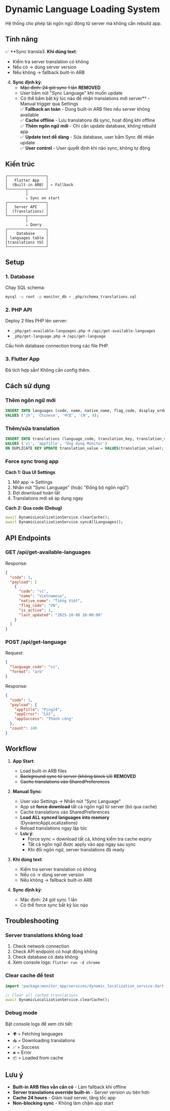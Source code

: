 # Dynamic Language Loading System

Hệ thống cho phép tải ngôn ngữ động từ server mà không cần rebuild app.

## Tính năng

✅ **Sync transla3. **Khi dùng text**:
   - Kiểm tra server translation có không
   - Nếu có → dùng server version
   - Nếu không → fallback built-in ARB

4. **Sync định kỳ**:
   - ~~Mặc định: 24 giờ sync 1 lần~~ **REMOVED**
   - User bấm nút "Sync Language" khi muốn update
   - Có thể bấm bất kỳ lúc nào để nhận translations mới server** - Manual trigger qua Settings  
✅ **Fallback an toàn** - Dùng built-in ARB files nếu server không available  
✅ **Cache offline** - Lưu translations đã sync, hoạt động khi offline  
✅ **Thêm ngôn ngữ mới** - Chỉ cần update database, không rebuild app  
✅ **Update text dễ dàng** - Sửa database, user bấm Sync để nhận update  
✅ **User control** - User quyết định khi nào sync, không tự động  

## Kiến trúc

```
┌─────────────────┐
│   Flutter App   │
│  (Built-in ARB) │ ← Fallback
└────────┬────────┘
         │
         ↓ Sync on start
┌─────────────────┐
│   Server API    │
│  (Translations) │
└────────┬────────┘
         │
         ↓ Query
┌─────────────────┐
│    Database     │
│ languages table │
│translations tbl │
└─────────────────┘
```

## Setup

### 1. Database

Chạy SQL schema:
```bash
mysql -u root -p monitor_db < _php/schema_translations.sql
```

### 2. PHP API

Deploy 2 files PHP lên server:
- `_php/get-available-languages.php` → `/api/get-available-languages`
- `_php/get-language.php` → `/api/get-language`

Cấu hình database connection trong các file PHP.

### 3. Flutter App

Đã tích hợp sẵn! Không cần config thêm.

## Cách sử dụng

### Thêm ngôn ngữ mới

```sql
INSERT INTO languages (code, name, native_name, flag_code, display_order)
VALUES ('zh', 'Chinese', '中文', 'CN', 8);
```

### Thêm/sửa translation

```sql
INSERT INTO translations (language_code, translation_key, translation_value)
VALUES ('vi', 'appTitle', 'Ứng dụng Monitor')
ON DUPLICATE KEY UPDATE translation_value = VALUES(translation_value);
```

### Force sync trong app

**Cách 1: Qua UI Settings**
1. Mở app → Settings
2. Nhấn nút "Sync Language" (hoặc "Đồng bộ ngôn ngữ")
3. Đợi download hoàn tất
4. Translations mới sẽ áp dụng ngay

**Cách 2: Qua code (Debug)**
```dart
await DynamicLocalizationService.clearCache();
await DynamicLocalizationService.syncAllLanguages();
```

## API Endpoints

### GET /api/get-available-languages

Response:
```json
{
  "code": 1,
  "payload": [
    {
      "code": "vi",
      "name": "Vietnamese",
      "native_name": "Tiếng Việt",
      "flag_code": "VN",
      "is_active": 1,
      "last_updated": "2025-10-08 10:00:00"
    }
  ]
}
```

### POST /api/get-language

Request:
```json
{
  "language_code": "vi",
  "format": "arb"
}
```

Response:
```json
{
  "code": 1,
  "payload": {
    "appTitle": "Ping24",
    "appError": "Lỗi",
    "appSuccess": "Thành công"
  },
  "count": 100
}
```

## Workflow

1. **App Start**: 
   - Load built-in ARB files
   - ~~Background sync từ server (không block UI)~~ **REMOVED**
   - ~~Cache translations vào SharedPreferences~~

2. **Manual Sync**:
   - User vào Settings → Nhấn nút "Sync Language"
   - App sẽ **force download** tất cả ngôn ngữ từ server (bỏ qua cache)
   - Cache translations vào SharedPreferences
   - **Load ALL synced languages into memory** (DynamicAppLocalizations)
   - Reload translations ngay lập tức
   - **Lưu ý**: 
     * Force sync = download tất cả, không kiểm tra cache expiry
     * Tất cả ngôn ngữ được apply vào app ngay sau sync
     * Khi đổi ngôn ngữ, server translations đã ready

3. **Khi dùng text**:
   - Kiểm tra server translation có không
   - Nếu có → dùng server version
   - Nếu không → fallback built-in ARB

3. **Sync định kỳ**:
   - Mặc định: 24 giờ sync 1 lần
   - Có thể force sync bất kỳ lúc nào

## Troubleshooting

### Server translations không load

1. Check network connection
2. Check API endpoint có hoạt động không
3. Check database có data không
4. Xem console logs: `flutter run -d chrome`

### Clear cache để test

```dart
import 'package:monitor_app/services/dynamic_localization_service.dart';

// Clear all cached translations
await DynamicLocalizationService.clearCache();
```

### Debug mode

Bật console logs để xem chi tiết:
- `🌍` = Fetching languages
- `📥` = Downloading translations
- `✅` = Success
- `❌` = Error
- `📦` = Loaded from cache

## Lưu ý

- **Built-in ARB files vẫn cần có** - Làm fallback khi offline
- **Server translations override built-in** - Server version ưu tiên hơn
- **Cache 24 hours** - Giảm load server, tăng tốc app
- **Non-blocking sync** - Không làm chậm app start
